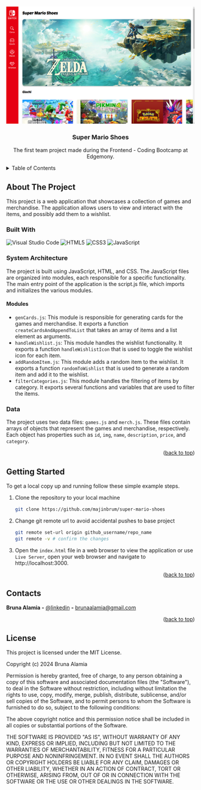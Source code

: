 <!-- PROJECT -->

<a id="readme-top"></a>

<div align="center">
 <img src="./preview.png" alt="Preview">

  <h3 align="center">Super Mario Shoes</h3>

  <p align="center">
    The first team project made during the Frontend - Coding Bootcamp at Edgemony.
  </p>
</div>

<!-- TABLE OF CONTENTS -->
<details>
  <summary>Table of Contents</summary>
  <ol>
    <li>
      <a href="#about-the-project">About The Project</a>
      <ul>
        <li>
            <a href="#built-with">Built With</a>
        </li>
        <li>
            <a href="#system-architecture">System Architecture</a>
        </li>
        <li>
            <a href="#modules">Modules</a>
        </li>
                <li>
            <a href="#data">Data</a>
        </li>
      </ul>
    </li>
    <li>
        <a href="#getting-started">Getting Started</a>
    </li>
    <li>
        <a href="#contacts">Contacts</a>
    </li>
    <li>
        <a href="#license">License</a>
    </li>
  </ol>
</details>

<!-- ABOUT THE PROJECT -->

## About The Project

This project is a web application that showcases a collection of games and merchandise. The application allows users to view and interact with the items, and possibly add them to a wishlist.

### Built With

<div display="flex">
  <img src="https://img.shields.io/badge/Visual%20Studio%20Code-0078d7.svg?style=flat&logo=visual-studio-code&logoColor=white" alt="Visual Studio Code" />
    <img src="https://img.shields.io/badge/html5-%23E34F26.svg?style=flat&logo=html5&logoColor=white" alt="HTML5" />
    <img src="https://img.shields.io/badge/css3-%231572B6.svg?style=flat&logo=css3&logoColor=white" alt="CSS3" />
    <img src="https://img.shields.io/badge/javascript-%23323330.svg?style=flat&logo=javascript&logoColor=%23F7DF1E" alt="JavaScript" />
</div>

### System Architecture

The project is built using JavaScript, HTML, and CSS. The JavaScript files are organized into modules, each responsible for a specific functionality. The main entry point of the application is the script.js file, which imports and initializes the various modules.

#### Modules

- `genCards.js`: This module is responsible for generating cards for the games and merchandise. It exports a function `createCardsAndAppendToList` that takes an array of items and a list element as arguments.
- `handleWishlist.js`: This module handles the wishlist functionality. It exports a function `handleWishlistIcon` that is used to toggle the wishlist icon for each item.
- `addRandomItem.js`: This module adds a random item to the wishlist. It exports a function `randomToWishlist` that is used to generate a random item and add it to the wishlist.
- `filterCategories.js`: This module handles the filtering of items by category. It exports several functions and variables that are used to filter the items.

### Data

The project uses two data files: `games.js` and `merch.js`. These files contain arrays of objects that represent the games and merchandise, respectively. Each object has properties such as `id`, `img`, `name`, `description`, `price`, and `category`.

<p align="right">(<a href="#readme-top">back to top</a>)</p>

<!-- GETTING STARTED -->

## Getting Started

To get a local copy up and running follow these simple example steps.

1. Clone the repository to your local machine
   ```sh
   git clone https://github.com/majinbrum/super-mario-shoes
   ```
2. Change git remote url to avoid accidental pushes to base project
   ```sh
   git remote set-url origin github_username/repo_name
   git remote -v # confirm the changes
   ```
3. Open the `index.html` file in a web browser to view the application or use `Live Server`, open your web browser and navigate to http://localhost:3000.

<p align="right">(<a href="#readme-top">back to top</a>)</p>

<!-- CONTACTS -->

## Contacts

**Bruna Alamia** **-** [@linkedin](https://linkedin.com/in/brunaalamia) **-** brunaalamia@gmail.com

<p align="right">(<a href="#readme-top">back to top</a>)</p>

<!-- LICENSE -->

## License

This project is licensed under the MIT License.

<p>Copyright (c) 2024 Bruna Alamia

Permission is hereby granted, free of charge, to any person
obtaining a copy of this software and associated documentation
files (the "Software"), to deal in the Software without
restriction, including without limitation the rights to use,
copy, modify, merge, publish, distribute, sublicense, and/or sell
copies of the Software, and to permit persons to whom the
Software is furnished to do so, subject to the following
conditions:

The above copyright notice and this permission notice shall be
included in all copies or substantial portions of the Software.

THE SOFTWARE IS PROVIDED "AS IS", WITHOUT WARRANTY OF ANY KIND,
EXPRESS OR IMPLIED, INCLUDING BUT NOT LIMITED TO THE WARRANTIES
OF MERCHANTABILITY, FITNESS FOR A PARTICULAR PURPOSE AND
NONINFRINGEMENT. IN NO EVENT SHALL THE AUTHORS OR COPYRIGHT
HOLDERS BE LIABLE FOR ANY CLAIM, DAMAGES OR OTHER LIABILITY,
WHETHER IN AN ACTION OF CONTRACT, TORT OR OTHERWISE, ARISING
FROM, OUT OF OR IN CONNECTION WITH THE SOFTWARE OR THE USE OR
OTHER DEALINGS IN THE SOFTWARE.</p>
